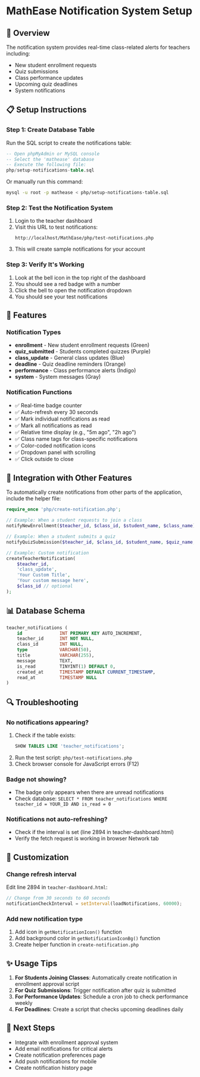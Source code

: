 # MathEase Notification System Setup

## 🔔 Overview
The notification system provides real-time class-related alerts for teachers including:
- New student enrollment requests
- Quiz submissions
- Class performance updates
- Upcoming quiz deadlines
- System notifications

## 📋 Setup Instructions

### Step 1: Create Database Table
Run the SQL script to create the notifications table:

```sql
-- Open phpMyAdmin or MySQL console
-- Select the 'mathease' database
-- Execute the following file:
php/setup-notifications-table.sql
```

Or manually run this command:
```bash
mysql -u root -p mathease < php/setup-notifications-table.sql
```

### Step 2: Test the Notification System
1. Login to the teacher dashboard
2. Visit this URL to test notifications:
   ```
   http://localhost/MathEase/php/test-notifications.php
   ```
3. This will create sample notifications for your account

### Step 3: Verify It's Working
1. Look at the bell icon in the top right of the dashboard
2. You should see a red badge with a number
3. Click the bell to open the notification dropdown
4. You should see your test notifications

## 🎯 Features

### Notification Types
- **enrollment** - New student enrollment requests (Green)
- **quiz_submitted** - Students completed quizzes (Purple)
- **class_update** - General class updates (Blue)
- **deadline** - Quiz deadline reminders (Orange)
- **performance** - Class performance alerts (Indigo)
- **system** - System messages (Gray)

### Notification Functions
- ✅ Real-time badge counter
- ✅ Auto-refresh every 30 seconds
- ✅ Mark individual notifications as read
- ✅ Mark all notifications as read
- ✅ Relative time display (e.g., "5m ago", "2h ago")
- ✅ Class name tags for class-specific notifications
- ✅ Color-coded notification icons
- ✅ Dropdown panel with scrolling
- ✅ Click outside to close

## 🔧 Integration with Other Features

To automatically create notifications from other parts of the application, include the helper file:

```php
require_once 'php/create-notification.php';

// Example: When a student requests to join a class
notifyNewEnrollment($teacher_id, $class_id, $student_name, $class_name);

// Example: When a student submits a quiz
notifyQuizSubmission($teacher_id, $class_id, $student_name, $quiz_name, $class_name);

// Example: Custom notification
createTeacherNotification(
    $teacher_id,
    'class_update',
    'Your Custom Title',
    'Your custom message here',
    $class_id // optional
);
```

## 📊 Database Schema

```sql
teacher_notifications (
    id              INT PRIMARY KEY AUTO_INCREMENT,
    teacher_id      INT NOT NULL,
    class_id        INT NULL,
    type            VARCHAR(50),
    title           VARCHAR(255),
    message         TEXT,
    is_read         TINYINT(1) DEFAULT 0,
    created_at      TIMESTAMP DEFAULT CURRENT_TIMESTAMP,
    read_at         TIMESTAMP NULL
)
```

## 🔍 Troubleshooting

### No notifications appearing?
1. Check if the table exists:
   ```sql
   SHOW TABLES LIKE 'teacher_notifications';
   ```
2. Run the test script: `php/test-notifications.php`
3. Check browser console for JavaScript errors (F12)

### Badge not showing?
- The badge only appears when there are unread notifications
- Check database: `SELECT * FROM teacher_notifications WHERE teacher_id = YOUR_ID AND is_read = 0`

### Notifications not auto-refreshing?
- Check if the interval is set (line 2894 in teacher-dashboard.html)
- Verify the fetch request is working in browser Network tab

## 🎨 Customization

### Change refresh interval
Edit line 2894 in `teacher-dashboard.html`:
```javascript
// Change from 30 seconds to 60 seconds
notificationCheckInterval = setInterval(loadNotifications, 60000);
```

### Add new notification type
1. Add icon in `getNotificationIcon()` function
2. Add background color in `getNotificationIconBg()` function
3. Create helper function in `create-notification.php`

## ✨ Usage Tips

1. **For Students Joining Classes**: Automatically create notification in enrollment approval script
2. **For Quiz Submissions**: Trigger notification after quiz is submitted
3. **For Performance Updates**: Schedule a cron job to check performance weekly
4. **For Deadlines**: Create a script that checks upcoming deadlines daily

## 🚀 Next Steps

- Integrate with enrollment approval system
- Add email notifications for critical alerts
- Create notification preferences page
- Add push notifications for mobile
- Create notification history page

